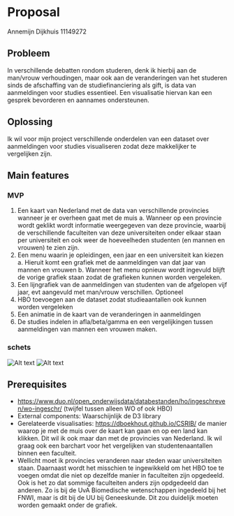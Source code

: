 # Proposal
Annemijn Dijkhuis 11149272


## Probleem
In verschillende debatten rondom studeren, denk ik hierbij aan de man/vrouw verhoudingen, maar ook aan de veranderingen van het studeren sinds de afschaffing van de studiefinanciering als gift, is data van aanmeldingen voor studies essentieel. Een visualisatie hiervan kan een gesprek bevorderen en aannames ondersteunen.

## Oplossing
Ik wil voor mijn project verschillende onderdelen van een dataset over aanmeldingen voor studies visualiseren zodat deze makkelijker te vergelijken zijn.

<!-- Voor schetsen: zie pagina 3 & 4. -->

## Main features
### MVP
1)	Een kaart van Nederland met de data van verschillende provincies wanneer je er overheen gaat met de muis
a.	Wanneer op een provincie wordt geklikt wordt informatie weergegeven van deze provincie, waarbij de verschillende faculteiten van deze universiteiten onder elkaar staan per universiteit en ook weer de hoeveelheden studenten (en mannen en vrouwen) te zien zijn.
2)	Een menu waarin je opleidingen, een jaar en een universiteit kan kiezen
a.	Hieruit komt een grafiek met de aanmeldingen van dat jaar van mannen en vrouwen
b.	Wanneer het menu opnieuw wordt ingevuld blijft de vorige grafiek staan zodat de grafieken kunnen worden vergeleken.
3)	Een lijngrafiek van de aanmeldingen van studenten van de afgelopen vijf jaar, evt aangevuld met man/vrouw verschillen.
Optioneel
1)	HBO toevoegen aan de dataset zodat studieaantallen ook kunnen worden vergeleken
2)	Een animatie in de kaart van de veranderingen in aanmeldingen
3)	De studies indelen in afla/beta/gamma en een vergelijkingen tussen aanmeldingen van mannen een vrouwen maken.


### schets
![Alt text](https://user-images.githubusercontent.com/43959303/50844788-cb045d00-136b-11e9-9276-da8a5a1f419f.png)
![Alt text](https://user-images.githubusercontent.com/43959303/50844819-d9527900-136b-11e9-9d88-07e7dfaa18ee.png)

## Prerequisites
-	https://www.duo.nl/open_onderwijsdata/databestanden/ho/ingeschreven/wo-ingeschr/ (twijfel tussen alleen WO of ook HBO)
-	External components: Waarschijnlijk de D3 library
-	Gerelateerde visualisaties: https://dboekhout.github.io/CSRIB/  de manier waarop je met de muis over de kaart kan gaan en op een land kan klikken. Dit wil ik ook maar dan met de provincies van Nederland. Ik wil graag ook een barchart voor het vergelijken van studentenaantallen binnen een faculteit.
-	Wellicht moet ik provincies veranderen naar steden waar universiteiten staan. Daarnaast wordt het misschien te ingewikkeld om het HBO toe te voegen omdat die niet op dezelfde manier in faculteiten zijn opgedeeld. Ook is het zo dat sommige faculteiten anders zijn opdgedeeld dan anderen. Zo is bij de UvA Biomedische wetenschappen ingedeeld bij het FNWI, maar is dit bij de UU bij Geneeskunde. Dit zou duidelijk moeten worden gemaakt onder de grafiek.   
